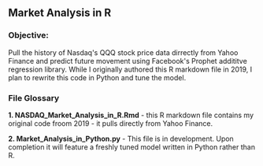 ## Market Analysis in R

### Objective:
Pull the history of Nasdaq's QQQ stock price data dirrectly from Yahoo Finance and predict future movement using Facebook's Prophet addititve regression library. 
While I originally authored this R markdown file in 2019, I plan to rewrite this code in Python and tune the model.

### File Glossary
**1. NASDAQ_Market_Analysis_in_R.Rmd** - this R markdown file contains my original code froom 2019 - it pulls directly from Yahoo Finance.

**2. Market_Analysis_in_Python.py** - This file is in development. Upon completion it will feature a freshly tuned model written in Python rather than R.

